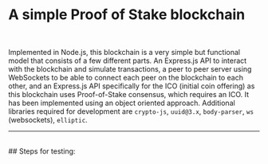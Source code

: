 # A simple Proof of Stake blockchain
<br>

Implemented in Node.js, this blockchain is a very simple but functional model that consists of a few different parts. An Express.js API to interact with the blockchain and simulate transactions, a peer to peer server using WebSockets to be able to connect each peer on the blockchain to each other, and an Express.js API specifically for the ICO (initial coin offering) as this blockchain uses Proof-of-Stake consensus, which requires an ICO. It has been implemented using an object oriented approach. Additional libraries required for development are `crypto-js`, `uuid@3.x`, `body-parser`, `ws` (websockets), `elliptic`. <br>
<hr> <br>
## Steps for testing: <br>

